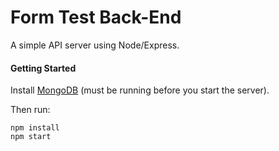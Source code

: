 # Form Test Back-End
A simple API server using Node/Express.

#### Getting Started


Install [MongoDB](https://docs.mongodb.com/manual/installation/#mongodb-community-edition) (must be running before you start the server).

Then run:

```
npm install
npm start
```
